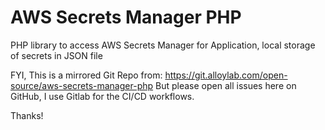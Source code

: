 # AWS Secrets Manager PHP

PHP library to access AWS Secrets Manager for Application, local storage of secrets in JSON file

FYI, This is a mirrored Git Repo from: https://git.alloylab.com/open-source/aws-secrets-manager-php
But please open all issues here on GitHub, I use Gitlab for the CI/CD workflows.

Thanks!
